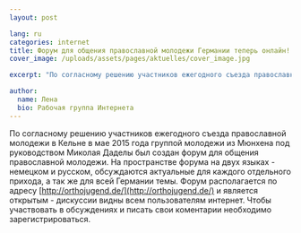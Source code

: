 ```yaml
---
layout: post

lang: ru
categories: internet
title: Форум для общения православной молодежи Германии теперь онлайн!
cover_image: /uploads/assets/pages/aktuelles/cover_image.jpg

excerpt: "По согласному решению участников ежегодного съезда православной молодежи в Кельне в мае 2015 года группой молодежи из Мюнхена под руководством Миколая Даделы был создан форум ..."

author:
  name: Лена
  bio: Рабочая группа Интернета
---
```

По согласному решению участников ежегодного съезда православной молодежи в Кельне в мае 2015 года группой молодежи из Мюнхена под руководством Миколая Даделы был создан форум для общения православной молодежи. На пространстве форума на двух языках - немецком и русском, обсуждаются актуальные для каждого отдельного прихода, а так же для всей Германии темы. Форум располагается по адресу [http://orthojugend.de/](http://orthojugend.de/) и является открытым - дискуссии видны всем пользователям интернет. Чтобы участвовать в обсуждениях и писать свои коментарии необходимо зарегистрироваться.
